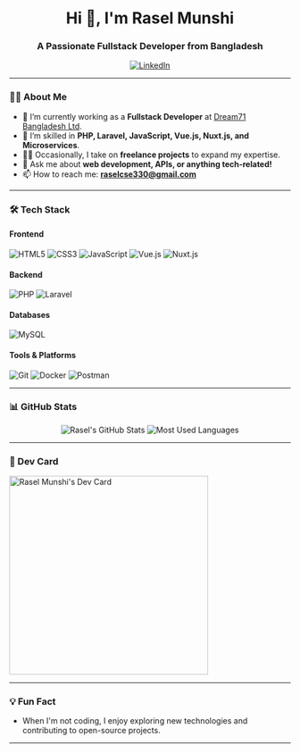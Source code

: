 <h1 align="center">Hi 👋, I'm Rasel Munshi</h1>
<h3 align="center">A Passionate Fullstack Developer from Bangladesh</h3>

<p align="center">
  <a href="https://www.linkedin.com/in/rasel33/"><img src="https://img.shields.io/badge/LinkedIn-0077B5?style=for-the-badge&logo=linkedin&logoColor=white" alt="LinkedIn"></a>
 
</p>

---

### 👨‍💻 About Me

- 🔭 I’m currently working as a **Fullstack Developer** at [Dream71 Bangladesh Ltd](https://www.dream71.com/).
- 🌱 I’m skilled in **PHP, Laravel, JavaScript, Vue.js, Nuxt.js, and Microservices**.
- 👨‍💻 Occasionally, I take on **freelance projects** to expand my expertise.
- 💬 Ask me about **web development, APIs, or anything tech-related!**
- 📫 How to reach me: **raselcse330@gmail.com**

---

### 🛠️ Tech Stack

#### Frontend
![HTML5](https://img.shields.io/badge/HTML5-E34F26?style=for-the-badge&logo=html5&logoColor=white)
![CSS3](https://img.shields.io/badge/CSS3-1572B6?style=for-the-badge&logo=css3&logoColor=white)
![JavaScript](https://img.shields.io/badge/JavaScript-F7DF1E?style=for-the-badge&logo=javascript&logoColor=black)
![Vue.js](https://img.shields.io/badge/Vue.js-4FC08D?style=for-the-badge&logo=vue.js&logoColor=white)
![Nuxt.js](https://img.shields.io/badge/Nuxt.js-00C58E?style=for-the-badge&logo=nuxt.js&logoColor=white)

#### Backend
![PHP](https://img.shields.io/badge/PHP-777BB4?style=for-the-badge&logo=php&logoColor=white)
![Laravel](https://img.shields.io/badge/Laravel-FF2D20?style=for-the-badge&logo=laravel&logoColor=white)


#### Databases
![MySQL](https://img.shields.io/badge/MySQL-4479A1?style=for-the-badge&logo=mysql&logoColor=white)


#### Tools & Platforms
![Git](https://img.shields.io/badge/Git-F05032?style=for-the-badge&logo=git&logoColor=white)
![Docker](https://img.shields.io/badge/Docker-2496ED?style=for-the-badge&logo=docker&logoColor=white)
![Postman](https://img.shields.io/badge/Postman-FF6C37?style=for-the-badge&logo=postman&logoColor=white)

---

### 📊 GitHub Stats

<p align="center">
  <img src="https://github-readme-stats.vercel.app/api?username=raselcse33&show_icons=true&theme=vue&count_private=true&layout=compact" alt="Rasel's GitHub Stats" />
  <img src="https://github-readme-stats.vercel.app/api/top-langs/?username=raselcse33&count_private=true&layout=compact" alt="Most Used Languages" />
</p>

---

### 🎯 Dev Card

<a href="https://app.daily.dev/raselcse33"><img src="https://api.daily.dev/devcards/v2/cGEIe5rqpqVsiXJS7gNpL.png?type=default&r=jol" width="356" alt="Rasel Munshi's Dev Card"/></a>

---

### 💡 Fun Fact
- When I'm not coding, I enjoy exploring new technologies and contributing to open-source projects.

---


